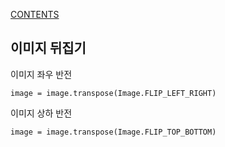 [CONTENTS](README.md)
## 이미지 뒤집기
이미지 좌우 반전

```
image = image.transpose(Image.FLIP_LEFT_RIGHT)
```


이미지 상하 반전

```
image = image.transpose(Image.FLIP_TOP_BOTTOM)
```
